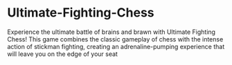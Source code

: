 # Ultimate-Fighting-Chess
Experience the ultimate battle of brains and brawn with Ultimate Fighting Chess! This game combines the classic gameplay of chess with the intense action of stickman fighting, creating an adrenaline-pumping experience that will leave you on the edge of your seat
